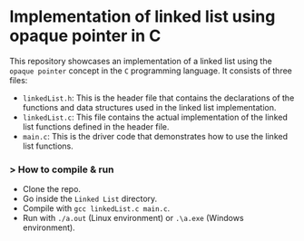 # Implementation of linked list using opaque pointer in C

This repository showcases an implementation of a linked list using the `opaque pointer` concept in the `C` programming language. It consists of three files:

- `linkedList.h`: This is the header file that contains the declarations of the functions and data structures used in the linked list implementation.
- `linkedList.c`: This file contains the actual implementation of the linked list functions defined in the header file.
- `main.c`: This is the driver code that demonstrates how to use the linked list functions.

### > How to compile & run

- Clone the repo.
- Go inside the `Linked List` directory.
- Compile with `gcc linkedList.c main.c`.
- Run with `./a.out` (Linux environment) or `.\a.exe` (Windows environment).
